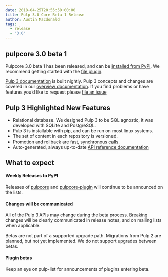 ```yaml
---
date: 2018-04-25T20:55:50+00:00
title: Pulp 3.0 Core Beta 1 Release
author: Austin Macdonald
tags:
  - release
  - "3.0"
---
```

<!-- more -->
## pulpcore 3.0 beta 1

Pulpcore 3.0 beta 1 has been released, and can be [installed from
PyPI](https://docs.pulpproject.org/en/3.0/nightly/installation/instructions.html). We recommend
getting started with the [file plugin](https://github.com/pulp/pulp_file/blob/master/README.rst).

[Pulp 3 documentation](https://docs.pulpproject.org/en/3.0/nightly/index.html) is built nightly.
Pulp 3 concepts and changes are covered in our [overview documentation](https://docs.pulpproject.org/en/3.0/nightly/overview/index.html).
If you find problems or have features you’d like to request please [file an issue](https://docs.pulpproject.org/en/3.0/nightly/bugs-features.html)

## Pulp 3 Highlighted New Features

- Relational database. We designed Pulp 3 to be SQL agnostic, it was developed with SQLite and
  PostgreSQL.
- Pulp 3 is installable with pip, and can be run on most linux systems.
- The set of content in each repository is versioned.
- Promotion and rollback are fast, synchronous calls.
- Auto-generated, always up-to-date [API reference
  documentation](https://docs.pulpproject.org/en/3.0/nightly/integration-guide/rest-api/index.html#pulpcore-rest-api)

## What to expect

#### Weekly Releases to PyPI

Releases of [pulpcore](https://pypi.org/project/pulpcore/) and
[pulpcore-plugin](https://pypi.org/project/pulpcore-plugin/) will continue to be announced on the
lists.

#### Changes will be communicated

All of the Pulp 3 APIs may change during the beta process. Breaking changes will be clearly
communicated in release notes, and on mailing lists when applicable.

Betas are not part of a supported upgrade path. Migrations from Pulp 2 are planned, but not yet
implemented. We do not support upgrades between betas.


#### Plugin betas

Keep an eye on pulp-list for announcements of plugins entering beta.
